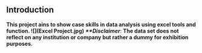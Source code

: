 ## Introduction

**This project ains to show case skills in data analysis using excel tools and function.
![](Excel Project.jpg)
_**Disclaimer_**: **The data set does not reflect on any institution or company but rather a dummy for exhibition purposes.**

